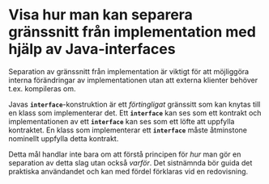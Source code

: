 # Visa hur man kan separera gränssnitt från implementation med hjälp av Java-interfaces

Separation av gränssnitt från implementation är viktigt för att
möjliggöra interna förändringar av implementationen utan att
externa klienter behöver t.ex. kompileras om.

Javas <code><b>interface</b></code>-konstruktion är ett
*förtingligat* gränssitt som kan knytas till en klass som
implementerar det. Ett <code><b>interface</b></code> kan ses som
ett kontrakt och implementationen av ett
<code><b>interface</b></code> kan ses som ett löfte att uppfylla
kontraktet. En klass som implementerar ett
<code><b>interface</b></code> måste åtminstone nominellt uppfylla
detta kontrakt.

Detta mål handlar inte bara om att förstå principen för *hur* man
gör en separation av detta slag utan också *varför*. Det
sistnämnda bör guida det praktiska användandet och kan med fördel
förklaras vid en redovisning.



